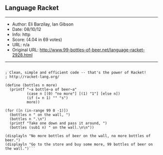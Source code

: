 
## Language Racket ##
---
- Author: Eli Barzilay, Ian Gibson
- Date: 08/10/12
- Info: http
- Score:  (4.04 in 69 votes)
- URL: n/a
- Original URL: http://www.99-bottles-of-beer.net/language-racket-2928.html
---

```#lang racket

; Clean, simple and efficient code -- that's the power of Racket!
; http://racket-lang.org/

(define (bottles n more)
  (printf "~a bottle~a of beer~a"
          (case n [(0) "no more"] [(1) "1"] [else n])
          (if (= n 1) "" "s")
          more))

(for ([n (in-range 99 0 -1)])
  (bottles n " on the wall, ")
  (bottles n ".\n")
  (printf "Take one down and pass it around, ")
  (bottles (sub1 n) " on the wall.\n\n"))

(displayln "No more bottles of beer on the wall, no more bottles of beer.")
(displayln "Go to the store and buy some more, 99 bottles of beer on the wall.")```